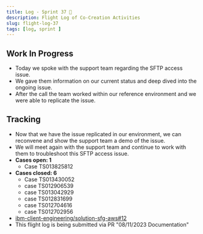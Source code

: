 ```yaml
---
title: Log - Sprint 37 🛫
description: Flight Log of Co-Creation Activities
slug: flight-log-37
tags: [log, sprint ]
---
```


## Work In Progress
- Today we spoke with the support team regarding the SFTP access issue.
- We gave them information on our current status and deep dived into the ongoing issue.
- After the call the team worked within our reference environment and we were able to replicate the issue.
  
## Tracking
- Now that we have the issue replicated in our environment, we can reconvene and show the support team a demo of the issue.
- We will meet again with the support team and continue to work with them to troubleshoot this SFTP access issue.
- **Cases open: 1**
  - Case TS013825812
- **Cases closed: 6**
  - Case TS013430052
  - case TS012906539
  - case TS013042929
  - case TS012831699
  - case TS012704616
  - case TS012702956  
- [ibm-client-engineering/solution-sfg-aws#12](https://zenhub.ibm.com/workspaces/st5-action-information-center-64343620d0cfd0000f03a114/issues/ibm-client-engineering/solution-sfg-aws/12)
- This flight log is being submitted via PR "08/11/2023 Documentation"